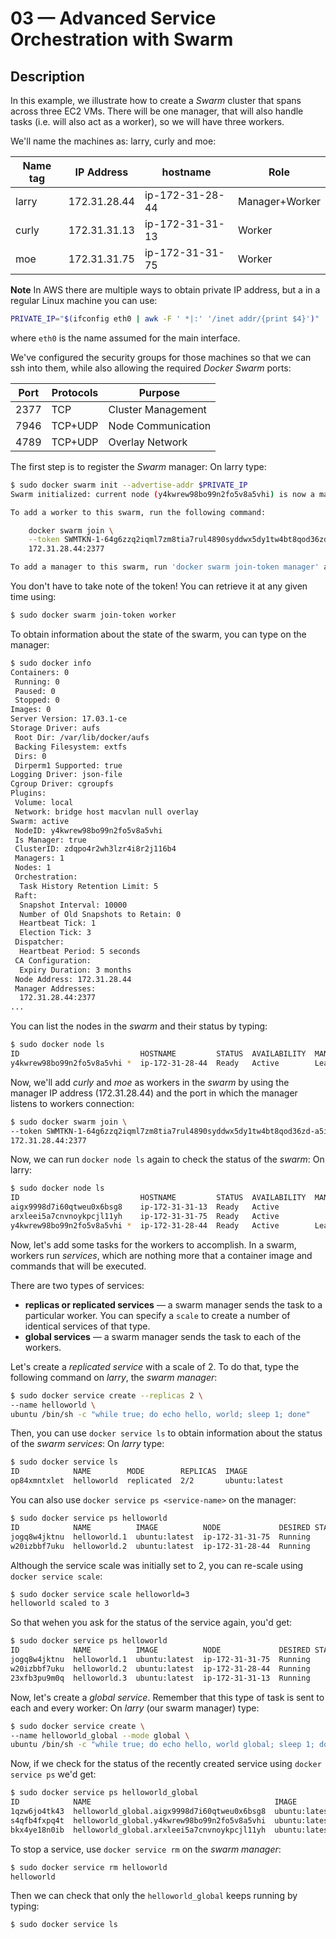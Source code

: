 # 03 &mdash; Advanced Service Orchestration with Swarm
> 

## Description

In this example, we illustrate how to create a *Swarm* cluster that spans across three EC2 VMs. There will be one manager, that will also handle tasks (i.e. will also act as a worker), so we will have three workers.

We'll name the machines as: larry, curly and moe:

| Name tag | IP Address   | hostname        | Role           |
|----------|--------------|-----------------|----------------|
| larry    | 172.31.28.44 | ip-172-31-28-44 | Manager+Worker |
| curly    | 172.31.31.13 | ip-172-31-31-13 | Worker         |
| moe      | 172.31.31.75 | ip-172-31-31-75 | Worker         |

**Note**
In AWS there are multiple ways to obtain private IP address, but a in a regular Linux machine you can use:
```bash
PRIVATE_IP="$(ifconfig eth0 | awk -F ' *|:' '/inet addr/{print $4}')"
```
where `eth0` is the name assumed for the main interface.

We've configured the security groups for those machines so that we can ssh into them, while also allowing the required *Docker Swarm* ports:

| Port | Protocols | Purpose            |
|------|-----------|--------------------|
| 2377 | TCP       | Cluster Management |
| 7946 | TCP+UDP   | Node Communication |
| 4789 | TCP+UDP   | Overlay Network    |



The first step is to register the *Swarm* manager:
On larry type:
```bash
$ sudo docker swarm init --advertise-addr $PRIVATE_IP
Swarm initialized: current node (y4kwrew98bo99n2fo5v8a5vhi) is now a manager.

To add a worker to this swarm, run the following command:

    docker swarm join \
    --token SWMTKN-1-64g6zzq2iqml7zm8tia7rul4890syddwx5dy1tw4bt8qod36zd-a5iq17zafmew5bcjk54w9ca82 \
    172.31.28.44:2377

To add a manager to this swarm, run 'docker swarm join-token manager' and follow the instructions.
```

You don't have to take note of the token! You can retrieve it at any given time using:
```bash
$ sudo docker swarm join-token worker
```

To obtain information about the state of the swarm, you can type on the manager:
```bash
$ sudo docker info
Containers: 0
 Running: 0
 Paused: 0
 Stopped: 0
Images: 0
Server Version: 17.03.1-ce
Storage Driver: aufs
 Root Dir: /var/lib/docker/aufs
 Backing Filesystem: extfs
 Dirs: 0
 Dirperm1 Supported: true
Logging Driver: json-file
Cgroup Driver: cgroupfs
Plugins:
 Volume: local
 Network: bridge host macvlan null overlay
Swarm: active
 NodeID: y4kwrew98bo99n2fo5v8a5vhi
 Is Manager: true
 ClusterID: zdqpo4r2wh3lzr4i8r2j116b4
 Managers: 1
 Nodes: 1
 Orchestration:
  Task History Retention Limit: 5
 Raft:
  Snapshot Interval: 10000
  Number of Old Snapshots to Retain: 0
  Heartbeat Tick: 1
  Election Tick: 3
 Dispatcher:
  Heartbeat Period: 5 seconds
 CA Configuration:
  Expiry Duration: 3 months
 Node Address: 172.31.28.44
 Manager Addresses:
  172.31.28.44:2377
...
```

You can list the nodes in the *swarm* and their status by typing:
```bash
$ sudo docker node ls
ID                           HOSTNAME         STATUS  AVAILABILITY  MANAGER STATUS
y4kwrew98bo99n2fo5v8a5vhi *  ip-172-31-28-44  Ready   Active        Leader
```

Now, we'll add *curly* and *moe* as workers in the *swarm* by using the manager IP address (172.31.28.44) and the port in which the manager listens to workers connection:


```bash
$ sudo docker swarm join \
--token SWMTKN-1-64g6zzq2iqml7zm8tia7rul4890syddwx5dy1tw4bt8qod36zd-a5iq17zafmew5bcjk54w9ca82 \
172.31.28.44:2377
```


Now, we can run `docker node ls` again to check the status of the *swarm*:
On larry:
```bash
$ sudo docker node ls
ID                           HOSTNAME         STATUS  AVAILABILITY  MANAGER STATUS
aigx9998d7i60qtweu0x6bsg8    ip-172-31-31-13  Ready   Active
arxleei5a7cnvnoykpcjl11yh    ip-172-31-31-75  Ready   Active
y4kwrew98bo99n2fo5v8a5vhi *  ip-172-31-28-44  Ready   Active        Leader
```

Now, let's add some tasks for the workers to accomplish. In a swarm, workers run *services*, which are nothing more that a container image and commands that will be executed.

There are two types of services:
+ **replicas or replicated services** &mdash; a swarm manager sends the task to a particular worker. You can specify a `scale` to create a number of identical services of that type.
+ **global services** &mdash; a swarm manager sends the task to each of the workers.


Let's create a *replicated service* with a scale of 2. To do that, type the following command on *larry*, the *swarm manager*:
```bash
$ sudo docker service create --replicas 2 \
--name helloworld \
ubuntu /bin/sh -c "while true; do echo hello, world; sleep 1; done"
```

Then, you can use `docker service ls` to obtain information about the status of the *swarm services*:
On *larry* type:
```bash
$ sudo docker service ls
ID            NAME        MODE        REPLICAS  IMAGE
op84xmntxlet  helloworld  replicated  2/2       ubuntu:latest
```

You can also use `docker service ps <service-name>` on the manager:
```bash
$ sudo docker service ps helloworld
ID            NAME          IMAGE          NODE             DESIRED STATE  CURRENT STATE          ERROR  PORTS
jogq8w4jktnu  helloworld.1  ubuntu:latest  ip-172-31-31-75  Running        Running 2 minutes ago
w20izbbf7uku  helloworld.2  ubuntu:latest  ip-172-31-28-44  Running        Running 2 minutes ago
```


Although the service scale was initially set to 2, you can re-scale using `docker service scale`:
```bash
$ sudo docker service scale helloworld=3
helloworld scaled to 3
```

So that wehen you ask for the status of the service again, you'd get:
```bash
$ sudo docker service ps helloworld
ID            NAME          IMAGE          NODE             DESIRED STATE  CURRENT STATE           ERROR  PORTS
jogq8w4jktnu  helloworld.1  ubuntu:latest  ip-172-31-31-75  Running        Running 5 minutes ago
w20izbbf7uku  helloworld.2  ubuntu:latest  ip-172-31-28-44  Running        Running 5 minutes ago
23xfb3pu9m0q  helloworld.3  ubuntu:latest  ip-172-31-31-13  Running        Running 37 seconds ago
```

Now, let's create a *global service*. Remember that this type of task is sent to each and every worker:
On *larry* (our swarm manager) type:
```bash
$ sudo docker service create \
--name helloworld_global --mode global \
ubuntu /bin/sh -c "while true; do echo hello, world global; sleep 1; done"
```

Now, if we check for the status of the recently created service using `docker service ps` we'd get:
```bash
$ sudo docker service ps helloworld_global
ID            NAME                                         IMAGE          NODE             DESIRED STATE  CURRENT STATE               ERROR  PORTS
1qzw6jo4tk43  helloworld_global.aigx9998d7i60qtweu0x6bsg8  ubuntu:latest  ip-172-31-31-13  Running        Running about a minute ago
s4qfb4fxpq4t  helloworld_global.y4kwrew98bo99n2fo5v8a5vhi  ubuntu:latest  ip-172-31-28-44  Running        Running about a minute ago
bkx4ye18n0ib  helloworld_global.arxleei5a7cnvnoykpcjl11yh  ubuntu:latest  ip-172-31-31-75  Running        Running about a minute ago
```


To stop a service, use `docker service rm` on the *swarm manager*:
```bash
$ sudo docker service rm helloworld
helloworld
```


Then we can check that only the `helloworld_global` keeps running by typing:
```bash
$ sudo docker service ls
```
